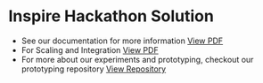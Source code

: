 # Inspire Hackathon Solution
- See our documentation for more information [View PDF](./solution-documentation.pdf)
- For Scaling and Integration [View PDF](./scaling-and-integration.pdf)
- For more about our experiments and prototyping, checkout our prototyping repository [View Repository](https://github.com/ben-wycliff/inspire-hack-ds)
